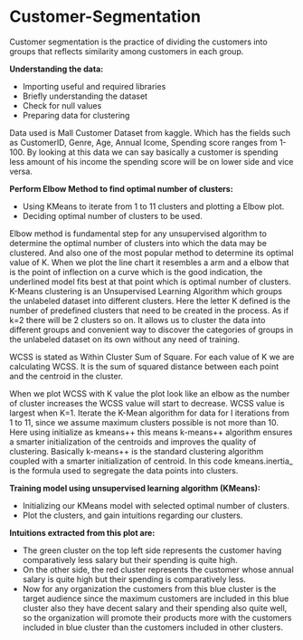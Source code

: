 # Customer-Segmentation

Customer segmentation is the practice of dividing the customers into groups that reflects similarity among customers in each group.


**Understanding the data:**
* Importing useful and required libraries
* Briefly understanding the dataset
* Check for null values
* Preparing data for clustering



Data used is Mall Customer Dataset from kaggle. Which has the fields such as CustomerID, Genre, Age, Annual Icome, Spending score ranges from 1-100. By looking at this data we can say basically a customer is spending less amount of his income the spending score will be on lower side and vice versa.

**Perform Elbow Method to find optimal number of clusters:**
* Using KMeans to iterate from 1 to 11 clusters and plotting a Elbow plot.
* Deciding optimal number of clusters to be used.

Elbow method is fundamental step for any unsupervised algorithm to determine the optimal number of clusters into which the data may be clustered. And also one of the most popular method to determine its optimal value of K. When we plot the line chart it resembles a arm and a elbow that is the point of inflection on a curve which is the good indication, the underlined model fits best at that point which is optimal number of clusters. K-Means clustering is an Unsupervised Learning Algorithm which groups the unlabeled dataset into different clusters. Here the letter K defined is the number of predefined clusters that need to be created in the process. As if k=2 there will be 2 clusters so on. It allows us to cluster the data into different groups and convenient way to discover the categories of groups in the unlabeled dataset on its own without any need of training.

WCSS is stated as Within Cluster Sum of Square. For each value of K we are calculating WCSS. It is the sum of squared distance between each point and the centroid in the cluster. 

When we plot WCSS with K value the plot look like an elbow as the number of cluster increases the WCSS value will start to decrease. WCSS value is largest
when K=1. Iterate the K-Mean algorithm for data for I iterations from 1 to 11, since we assume maximum clusters possible is not more than 10. Here using initialize as kmeans++ this means k-means++ algorithm ensures a smarter initialization of the centroids and improves the quality of clustering. Basically k-means++ is the standard clustering algorithm coupled with a smarter initialization of centroid. In this code kmeans.inertia_ is the formula used to segregate the data points into clusters.

**Training model using unsupervised learning algorithm (KMeans):**
* Initializing our KMeans model with selected optimal number of clusters.
* Plot the clusters, and gain intuitions regarding our clusters.


**Intuitions extracted from this plot are:**
* The green cluster on the top left side represents the customer having comparatively less salary but their spending is quite high.
* On the other side, the red cluster represents the customer whose annual salary is quite high but their spending is comparatively less.
* Now for any organization the customers from this blue cluster is the target audience since the maximum customers are included in this blue cluster also they have decent salary and their spending also quite well, so the organization will promote their products more with the customers included in blue cluster than the customers included in other clusters.
